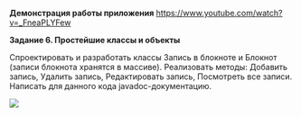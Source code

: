 **Демонстрация работы приложения** https://www.youtube.com/watch?v=_FneaPLYFew

**Задание 6. Простейшие классы и объекты**

Спроектировать и разработать классы Запись в блокноте и Блокнот (записи блокнота хранятся в массиве). Реализовать методы: Добавить запись, Удалить запись, Редактировать запись, Посмотреть все записи. Написать для данного кода javadoc-документацию.

![](javase01/src/t06/example01.PNG)
